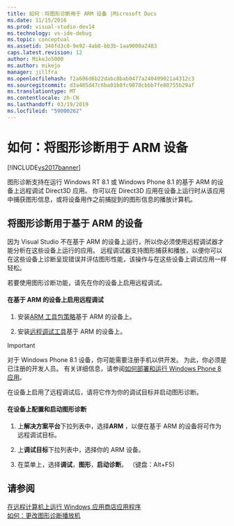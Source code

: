 ```yaml
---
title: 如何：将图形诊断用于 ARM 设备 |Microsoft Docs
ms.date: 11/15/2016
ms.prod: visual-studio-dev14
ms.technology: vs-ide-debug
ms.topic: conceptual
ms.assetid: 346fd3c0-9e92-4ab8-bb3b-1aa9000a2483
caps.latest.revision: 12
author: MikeJo5000
ms.author: mikejo
manager: jillfra
ms.openlocfilehash: f2a606d6b22dabc8bab0477a240499021a4312c3
ms.sourcegitcommit: d3a485d47c6ba01b0fc9878cbbb7fe88755b29af
ms.translationtype: MT
ms.contentlocale: zh-CN
ms.lasthandoff: 03/19/2019
ms.locfileid: "59000262"
---
```

# <a name="how-to-use-graphics-diagnostics-with-an-arm-device"></a>如何：将图形诊断用于 ARM 设备
[!INCLUDE[vs2017banner](../includes/vs2017banner.md)]

图形诊断支持在运行 Windows RT 8.1 或 Windows Phone 8.1 的基于 ARM 的设备上远程调试 Direct3D 应用。 你可以在 Direct3D 应用在设备上运行时从该应用中捕获图形信息，或将设备用作之前捕捉到的图形信息的播放计算机。  
  
## <a name="using-graphics-diagnostics-with-an-arm-based-device"></a>将图形诊断用于基于 ARM 的设备  
 因为 Visual Studio 不在基于 ARM 的设备上运行，所以你必须使用远程调试器才能分析在这些设备上运行的应用。 远程调试器支持图形捕获和播放，以便你可以在这些设备上诊断呈现错误并评估图形性能，该操作与在这些设备上调试应用一样轻松。  
  
 若要使用图形诊断功能，请先在你的设备上启用远程调试。  
  
#### <a name="to-enable-remote-debugging-on-your-arm-based-device"></a>在基于 ARM 的设备上启用远程调试  
  
1.  安装[ARM 工具包策略](http://msdn.microsoft.com/windows/desktop/dn469188)基于 ARM 的设备上。  
  
2.  安装[远程调试工具](https://my.visualstudio.com/Downloads?q=remote%20tools%20visual%20studio%202015)基于 ARM 的设备上。  
  
> [!IMPORTANT]
>  对于 Windows Phone 8.1 设备，你可能需要注册手机以供开发。 为此，你必须是已注册的开发人员。 有关详细信息，请参阅[如何部署和运行 Windows Phone 8 应用](http://msdn.microsoft.com/library/windowsphone/develop/ff402565.aspx)。  
  
 在设备上启用了远程调试后，请将它作为你的调试目标并启动图形诊断。  
  
#### <a name="to-configure-and-start-graphics-diagnostics-on-your-device"></a>在设备上配置和启动图形诊断  
  
1.  上**解决方案平台**下拉列表中，选择**ARM** ，以便在基于 ARM 的设备将可作为远程调试目标。  
  
2.  上**调试目标**下拉列表中，选择你的 ARM 设备。  
  
3.  在菜单上，选择**调试**，**图形**，**启动诊断**。 （键盘：Alt+F5)  
  
## <a name="see-also"></a>请参阅  
 [在远程计算机上运行 Windows 应用商店应用程序](../debugger/run-windows-store-apps-on-a-remote-machine.md)   
 [如何：更改图形诊断播放机](../debugger/how-to-change-the-graphics-diagnostics-playback-machine.md)
